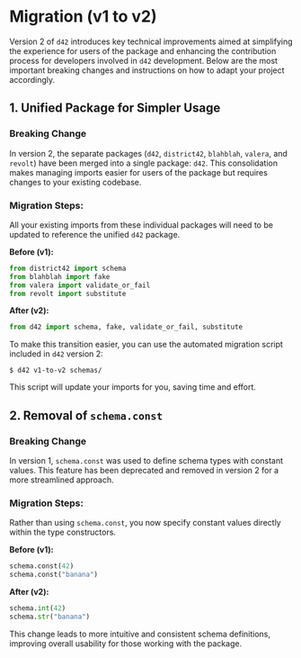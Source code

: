 # Migration (v1 to v2)

Version 2 of `d42` introduces key technical improvements aimed at simplifying the experience for users of the package and enhancing the contribution process for developers involved in `d42` development. Below are the most important breaking changes and instructions on how to adapt your project accordingly.

## 1. Unified Package for Simpler Usage

### Breaking Change
In version 2, the separate packages (`d42`, `district42`, `blahblah`, `valera`, and `revolt`) have been merged into a single package: `d42`. This consolidation makes managing imports easier for users of the package but requires changes to your existing codebase.

### Migration Steps:
All your existing imports from these individual packages will need to be updated to reference the unified `d42` package.

**Before (v1):**
```python
from district42 import schema
from blahblah import fake
from valera import validate_or_fail
from revolt import substitute
```

**After (v2):**
```python
from d42 import schema, fake, validate_or_fail, substitute
```

To make this transition easier, you can use the automated migration script included in `d42` version 2:

```shell
$ d42 v1-to-v2 schemas/
```

This script will update your imports for you, saving time and effort.

## 2. Removal of `schema.const`

### Breaking Change
In version 1, `schema.const` was used to define schema types with constant values. This feature has been deprecated and removed in version 2 for a more streamlined approach.

### Migration Steps:
Rather than using `schema.const`, you now specify constant values directly within the type constructors.

**Before (v1):**
```python
schema.const(42)
schema.const("banana")
```

**After (v2):**
```python
schema.int(42)
schema.str("banana")
```

This change leads to more intuitive and consistent schema definitions, improving overall usability for those working with the package.
